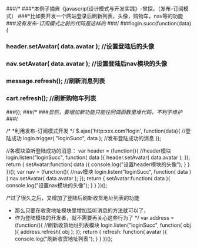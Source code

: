 ###/*
###*本例子摘自《javascript设计模式与开发实践》-曾探。（发布-订阅模式）
###*比如要开发一个网站登录后刷新列表，头像，购物车，nav等的功能
###*没有发布-订阅模式之前的代码是这样的
###*/
###login.succ(function(data){
###    header.setAvatar( data.avatar );    //设置登陆后的头像
###    nav.setAvatar( data.avatar );       //设置登陆后nav模块的头像
###    message.refresh();                  //刷新消息列表
###    cart.refresh();                     //刷新购物车列表
###});
###/*
###*显然，要增加新功能只能往回调函数里堆代码，不利于维护
###*/



/*
*利用发布-订阅模式开发
*/
$.ajax('http:xxx.com?login', function(data){        //登陆成功
    login.trigger( "loginSucc", data );             //发布登陆成功的消息
});

//各模块监听登陆成功的消息：
var header = (function(){           //header模块
    login.listen("loginSucc", function( data ){
        header.setAvatar( data.avatar );
    });
    return {
        setAvatar:function( data ){
            console.log("设置header模块的头像");
        }
    }
})();
var nav = (function(){              //nav模块
    login.listen("loginSucc", function( data ){
        nav.setAvatar( data.avatar );
    });
    return {
        setAvatar:function( data ){
            console.log("设置nav模块的头像");
        }
    }
})();

/*过了很久之后，又增加了登陆后刷新收货地址列表的功能
* 那么只要在收货地址模块里增加监听消息的方法就可以了，
* 作为登陆模块的开发者，就不需要再关心这些行为了
*/
var address = (function(){                      //刷新收货地址列表模块
    login.listen("loginSucc", function( obj ){
        address.refresh( obj );
    });
    return {
        refresh: function( avatar ){
            console.log("刷新收货地址列表");
        }
    }
})();
